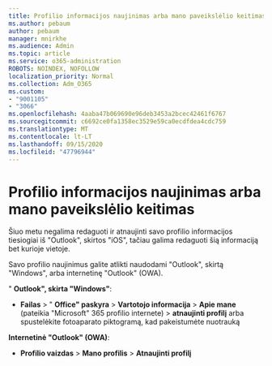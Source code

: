 ```yaml
---
title: Profilio informacijos naujinimas arba mano paveikslėlio keitimas
ms.author: pebaum
author: pebaum
manager: mnirkhe
ms.audience: Admin
ms.topic: article
ms.service: o365-administration
ROBOTS: NOINDEX, NOFOLLOW
localization_priority: Normal
ms.collection: Adm_O365
ms.custom:
- "9001105"
- "3066"
ms.openlocfilehash: 4aaba47b069690e96deb3453a2bcec42461f6767
ms.sourcegitcommit: c6692ce0fa1358ec3529e59ca0ecdfdea4cdc759
ms.translationtype: MT
ms.contentlocale: lt-LT
ms.lasthandoff: 09/15/2020
ms.locfileid: "47796944"
---
```

# <a name="update-my-profile-information-or-change-my-picture"></a>Profilio informacijos naujinimas arba mano paveikslėlio keitimas

Šiuo metu negalima redaguoti ir atnaujinti savo profilio informacijos tiesiogiai iš "Outlook", skirtos "iOS", tačiau galima redaguoti šią informaciją bet kurioje vietoje. 

Savo profilio naujinimus galite atlikti naudodami "Outlook", skirtą "Windows", arba internetinę "Outlook" (OWA). 

" **Outlook", skirta "Windows"**: 

- **Failas**  >  " **Office" paskyra**  >  **Vartotojo informacija**  >  **Apie mane** (pateikia "Microsoft" 365 profilio internete) > **atnaujinti profilį** arba spustelėkite fotoaparato piktogramą, kad pakeistumėte nuotrauką  
  
**Internetinė "Outlook" (OWA)**: 

- **Profilio vaizdas**  >  **Mano profilis**  >  **Atnaujinti profilį**
